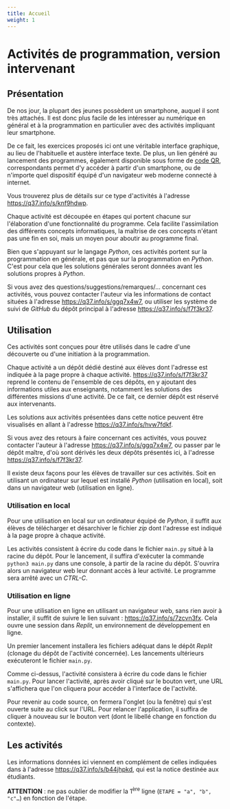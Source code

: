 ```yaml
---
title: Accueil
weight: 1
---
```


# Activités de programmation, version intervenant

## Présentation

De nos jour, la plupart des jeunes possèdent un smartphone, auquel il sont très attachés. Il est donc plus facile de les intéresser au numérique en général et à la programmation en particulier avec des activités impliquant leur smartphone. 

De ce fait, les exercices proposés ici ont une véritable interface graphique, au lieu de l'habituelle et austère interface texte. De plus, un lien généré au lancement des programmes, également disponible sous forme de [code QR](https://fr.wikipedia.org/wiki/Code_QR), correspondants permet d'y accéder à partir d'un smartphone, ou de n'importe quel dispositif équipé d'un navigateur web moderne connecté à internet.

Vous trouverez plus de détails sur ce type d'activités à l'adresse <https://q37.info/s/knf9hdwp>.

Chaque activité est découpée en étapes qui portent chacune sur l'élaboration d'une fonctionnalité du programme. Cela facilite l'assimilation des différents concepts informatiques, la maîtrise de ces concepts n'étant pas une fin en soi, mais un moyen pour aboutir au programme final.

Bien que s'appuyant sur le langage *Python*, ces activités portent sur la programmation en générale, et pas que sur la programmation en *Python*. C'est pour cela que les solutions générales seront données avant les solutions propres à *Python*.

Si vous avez des questions/suggestions/remarques/… concernant ces activités, vous pouvez contacter l'auteur via les informations de contact situées à l'adresse <https://q37.info/s/ggq7x4w7>, ou utiliser les système de suivi de *GitHub* du dépôt principal à l'adresse <https://q37.info/s/f7f3kr37>.

## Utilisation

Ces activités sont conçues pour être utilisés dans le cadre d'une découverte ou d'une initiation à la programmation.

Chaque activité a un dépôt dédié destiné aux élèves dont l'adresse est indiquée à la page propre à chaque activité. https://q37.info/s/f7f3kr37 reprend le contenu de l'ensemble de ces dépôts, en y ajoutant des informations utiles aux enseignants, notamment les solutions des différentes missions d'une activité. De ce fait, ce dernier dépôt est réservé aux intervenants.

Les solutions aux activités présentées dans cette notice peuvent être visualisés en allant à l'adresse https://q37.info/s/hvw7fdkf.

Si vous avez des retours à faire concernant ces activités, vous pouvez contacter l'auteur à l'adresse <https://q37.info/s/ggq7x4w7>, ou passer par le dépôt maître, d'où sont dérivés les deux dépôts présentés ici, à l'adresse <https://q37.info/s/f7f3kr37>.

Il existe deux façons pour les élèves de travailler sur ces activités. Soit en utilisant un ordinateur sur lequel est installé *Python* (utilisation en local), soit dans un navigateur web (utilisation en ligne).

### Utilisation en local

Pour une utilisation en local sur un ordinateur équipé de *Python*, il suffit aux élèves de télécharger et désarchiver le fichier *zip* dont l'adresse est indiqué à la page propre à chaque activité.

Les activités consistent à écrire du code dans le fichier `main.py` situé à la racine du dépôt. Pour le lancement, il suffira d'exécuter la commande `python3 main.py` dans une console, à partir de la racine du dépôt. S'ouvrira alors un navigateur web leur donnant accès à leur activité. Le programme sera arrêté avec un *CTRL-C*.

### Utilisation en ligne

Pour une utilisation en ligne en utilisant un navigateur web, sans rien avoir à installer, il suffit de suivre le lien suivant : https://q37.info/s/7zcvn3fx. Cela ouvre une session dans *Replit*, un environnement de développement en ligne.

Un premier lancement installera les fichiers adéquat dans le dépôt *Replit* (clonage du dépôt de l'activité concernée). Les lancements ultérieurs exécuteront le fichier `main.py`.

Comme ci-dessus, l'activité consistera à écrire du code dans le fichier `main.py`. Pour lancer l'activité, après avoir cliqué sur le bouton vert, une URL s'affichera que l'on cliquera pour accéder à l'interface de l'activité.

Pour revenir au code source, on fermera l'onglet (ou la fenêtre) qui s'est ouverte suite au click sur l'URL. Pour relancer l'application, il suffira de cliquer à nouveau sur le bouton vert (dont le libellé change en fonction du contexte).

## Les activités

Les informations données ici viennent en complément de celles indiquées dans à l'adresse https://q37.info/s/b44jhpkd, qui est la notice destinée aux étudiants.

**ATTENTION** : ne pas oublier de modifier la 1<sup>ère</sup> ligne (`ETAPE = "a", "b", "c"…`) en fonction de l'étape.

